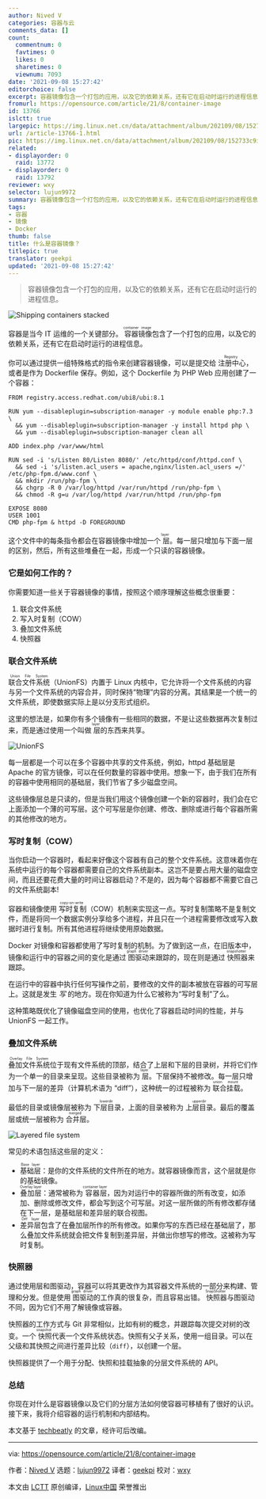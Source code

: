 ```yaml
---
author: Nived V
categories: 容器与云
comments_data: []
count:
  commentnum: 0
  favtimes: 0
  likes: 0
  sharetimes: 0
  viewnum: 7093
date: '2021-09-08 15:27:42'
editorchoice: false
excerpt: 容器镜像包含一个打包的应用，以及它的依赖关系，还有它在启动时运行的进程信息。
fromurl: https://opensource.com/article/21/8/container-image
id: 13766
islctt: true
largepic: https://img.linux.net.cn/data/attachment/album/202109/08/152733c9i69xsssa62b6rr.jpg
url: /article-13766-1.html
pic: https://img.linux.net.cn/data/attachment/album/202109/08/152733c9i69xsssa62b6rr.jpg.thumb.jpg
related:
- displayorder: 0
  raid: 13772
- displayorder: 0
  raid: 13792
reviewer: wxy
selector: lujun9972
summary: 容器镜像包含一个打包的应用，以及它的依赖关系，还有它在启动时运行的进程信息。
tags:
- 容器
- 镜像
- Docker
thumb: false
title: 什么是容器镜像？
titlepic: true
translator: geekpi
updated: '2021-09-08 15:27:42'
---
```



> 
> 容器镜像包含一个打包的应用，以及它的依赖关系，还有它在启动时运行的进程信息。
> 
> 
> 


![](https://img.linux.net.cn/data/attachment/album/202109/08/152733c9i69xsssa62b6rr.jpg "Shipping containers stacked")


容器是当今 IT 运维的一个关键部分。<ruby> 容器镜像 <rt>  container image </rt></ruby>包含了一个打包的应用，以及它的依赖关系，还有它在启动时运行的进程信息。


你可以通过提供一组特殊格式的指令来创建容器镜像，可以是提交给<ruby> 注册中心 <rt>  Registry </rt></ruby>，或者是作为 Dockerfile 保存。例如，这个 Dockerfile 为 PHP Web 应用创建了一个容器：



```
FROM registry.access.redhat.com/ubi8/ubi:8.1

RUN yum --disableplugin=subscription-manager -y module enable php:7.3 \
  && yum --disableplugin=subscription-manager -y install httpd php \
  && yum --disableplugin=subscription-manager clean all

ADD index.php /var/www/html

RUN sed -i 's/Listen 80/Listen 8080/' /etc/httpd/conf/httpd.conf \
  && sed -i 's/listen.acl_users = apache,nginx/listen.acl_users =/' /etc/php-fpm.d/www.conf \
  && mkdir /run/php-fpm \
  && chgrp -R 0 /var/log/httpd /var/run/httpd /run/php-fpm \
  && chmod -R g=u /var/log/httpd /var/run/httpd /run/php-fpm

EXPOSE 8080
USER 1001
CMD php-fpm & httpd -D FOREGROUND

```

这个文件中的每条指令都会在容器镜像中增加一个<ruby> 层 <rt>  layer </rt></ruby>。每一层只增加与下面一层的区别，然后，所有这些堆叠在一起，形成一个只读的容器镜像。


### 它是如何工作的？


你需要知道一些关于容器镜像的事情，按照这个顺序理解这些概念很重要：


1. 联合文件系统
2. 写入时复制（COW）
3. 叠加文件系统
4. 快照器


### 联合文件系统


<ruby> 联合文件系统 <rt>  Union File System </rt></ruby>（UnionFS）内置于 Linux 内核中，它允许将一个文件系统的内容与另一个文件系统的内容合并，同时保持“物理”内容的分离。其结果是一个统一的文件系统，即使数据实际上是以分支形式组织。


这里的想法是，如果你有多个镜像有一些相同的数据，不是让这些数据再次复制过来，而是通过使用一个叫做<ruby> 层 <rt>  layer </rt></ruby>的东西来共享。


![UnionFS](https://img.linux.net.cn/data/attachment/album/202109/08/152744o5se88jz5j3srb4p.png "UnionFS")


每一层都是一个可以在多个容器中共享的文件系统，例如，httpd 基础层是 Apache 的官方镜像，可以在任何数量的容器中使用。想象一下，由于我们在所有的容器中使用相同的基础层，我们节省了多少磁盘空间。


这些镜像层总是只读的，但是当我们用这个镜像创建一个新的容器时，我们会在它上面添加一个薄的可写层。这个可写层是你创建、修改、删除或进行每个容器所需的其他修改的地方。


### 写时复制（COW）


当你启动一个容器时，看起来好像这个容器有自己的整个文件系统。这意味着你在系统中运行的每个容器都需要自己的文件系统副本。这岂不是要占用大量的磁盘空间，而且还要花费大量的时间让容器启动？不是的，因为每个容器都不需要它自己的文件系统副本!


容器和镜像使用<ruby> 写时复制 <rt>  copy-on-write </rt></ruby>（COW）机制来实现这一点。写时复制策略不是复制文件，而是将同一个数据实例分享给多个进程，并且只在一个进程需要修改或写入数据时进行复制。所有其他进程将继续使用原始数据。


Docker 对镜像和容器都使用了写时复制的机制。为了做到这一点，在旧版本中，镜像和运行中的容器之间的变化是通过<ruby> 图驱动 <rt>  graph driver </rt></ruby>来跟踪的，现在则是通过<ruby> 快照器 <rt>  snapshotter </rt></ruby>来跟踪。


在运行中的容器中执行任何写操作之前，要修改的文件的副本被放在容器的可写层上。这就是发生 *写* 的地方。现在你知道为什么它被称为“写时复制”了么。


这种策略既优化了镜像磁盘空间的使用，也优化了容器启动时间的性能，并与 UnionFS 一起工作。


### 叠加文件系统


<ruby> 叠加文件系统 <rt>  Overlay File System </rt></ruby>位于现有文件系统的顶部，结合了上层和下层的目录树，并将它们作为一个单一的目录来呈现。这些目录被称为<ruby> 层 <rt>  layer </rt></ruby>。下层保持不被修改。每一层只增加与下一层的差异（计算机术语为 “diff”），这种统一的过程被称为<ruby> 联合挂载 <rt>  union mount </rt></ruby>。


最低的目录或镜像层被称为<ruby> 下层目录 <rt>  lowerdir </rt></ruby>，上面的目录被称为 <ruby> 上层目录 <rt>  upperdir </rt></ruby>。最后的覆盖层或统一层被称为<ruby> 合并层 <rt>  merged </rt></ruby>。


![Layered file system](https://img.linux.net.cn/data/attachment/album/202109/08/152744f7zx2iu792z91qs9.jpg "Layered file system")


常见的术语包括这些层的定义：


* <ruby> 基础层 <rt>  Base layer </rt></ruby>：是你的文件系统的文件所在的地方。就容器镜像而言，这个层就是你的基础镜像。
* <ruby> 叠加层 <rt>  Overlay layer </rt></ruby>：通常被称为<ruby> 容器层 <rt>  container layer </rt></ruby>，因为对运行中的容器所做的所有改变，如添加、删除或修改文件，都会写到这个可写层。对这一层所做的所有修改都存储在下一层，是基础层和差异层的联合视图。
* <ruby> 差异层 <rt>  Diff layer </rt></ruby>包含了在叠加层所作的所有修改。如果你写的东西已经在基础层了，那么叠加文件系统就会把文件复制到差异层，并做出你想写的修改。这被称为写时复制。


### 快照器


通过使用层和图驱动，容器可以将其更改作为其容器文件系统的一部分来构建、管理和分发。但是使用<ruby> 图驱动 <rt>  graph driver </rt></ruby>的工作真的很复杂，而且容易出错。<ruby> 快照器 <rt>  SnapShotter </rt></ruby>与图驱动不同，因为它们不用了解镜像或容器。


快照器的工作方式与 Git 非常相似，比如有树的概念，并跟踪每次提交对树的改变。一个<ruby> 快照 <rt>  snapshot </rt></ruby>代表一个文件系统状态。快照有父子关系，使用一组目录。可以在父级和其快照之间进行差异比较（`diff`），以创建一个层。


快照器提供了一个用于分配、快照和挂载抽象的分层文件系统的 API。


### 总结


你现在对什么是容器镜像以及它们的分层方法如何使容器可移植有了很好的认识。接下来，我将介绍容器的运行机制和内部结构。


本文基于 [techbeatly](https://medium.com/techbeatly/container-part-ii-images-4f2139194775) 的文章，经许可后改编。




---


via: <https://opensource.com/article/21/8/container-image>


作者：[Nived V](https://opensource.com/users/nivedv) 选题：[lujun9972](https://github.com/lujun9972) 译者：[geekpi](https://github.com/geekpi) 校对：[wxy](https://github.com/wxy)


本文由 [LCTT](https://github.com/LCTT/TranslateProject) 原创编译，[Linux中国](https://linux.cn/) 荣誉推出